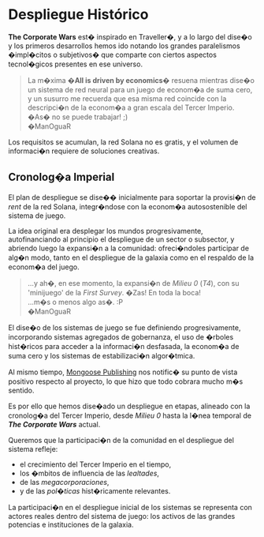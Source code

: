 # Despliegue Histórico

**The Corporate Wars** est� inspirado en Traveller�, y a lo largo del dise�o y los primeros desarrollos hemos ido notando los grandes paralelismos �impl�citos o subjetivos� que comparte con ciertos aspectos tecnol�gicos presentes en ese universo.

> La m�xima �**All is driven by economics**� resuena mientras dise�o un sistema de red neural para un juego de econom�a de suma cero, y un susurro me recuerda que esa misma red coincide con la descripci�n de la econom�a a gran escala del Tercer Imperio.\
> �As� no se puede trabajar! ;)\
> �ManOguaR

Los requisitos se acumulan, la red Solana no es gratis, y el volumen de informaci�n requiere de soluciones creativas.

## Cronolog�a Imperial

El plan de despliegue se dise�� inicialmente para soportar la provisi�n de _rent_ de la red Solana, integr�ndose con la econom�a autosostenible del sistema de juego.

La idea original era desplegar los mundos progresivamente, autofinanciando al principio el despliegue de un sector o subsector, y abriendo luego la expansi�n a la comunidad: ofreci�ndoles participar de alg�n modo, tanto en el despliegue de la galaxia como en el respaldo de la econom�a del juego.

> ...y ah�, en ese momento, la expansi�n de _Milieu 0_ (_T4_), con su 'minijuego' de la _First Survey_. �Zas! En toda la boca!\
> ...m�s o menos algo as�. :P\
> �ManOguaR

El dise�o de los sistemas de juego se fue definiendo progresivamente, incorporando sistemas agregados de gobernanza, el uso de �rboles hist�ricos para acceder a la informaci�n desfasada, la econom�a de suma cero y los sistemas de estabilizaci�n algor�tmica.

Al mismo tiempo, [Mongoose Publishing](http://www.mongoosepublishing.com/) nos notific� su punto de vista positivo respecto al proyecto, lo que hizo que todo cobrara mucho m�s sentido.

Es por ello que hemos dise�ado un despliegue en etapas, alineado con la cronolog�a del Tercer Imperio, desde _Milieu 0_ hasta la l�nea temporal de _**The Corporate Wars**_ actual.

Queremos que la participaci�n de la comunidad en el despliegue del sistema refleje:

* el crecimiento del Tercer Imperio en el tiempo,
* los �mbitos de influencia de las _lealtades_,
* de las _megacorporaciones_,
* y de las _pol�ticas_ hist�ricamente relevantes.

La participaci�n en el despliegue inicial de los sistemas se representa con actores reales dentro del sistema de juego: los activos de las grandes potencias e instituciones de la galaxia.
